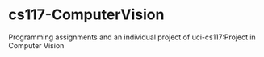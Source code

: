 # cs117-ComputerVision
Programming assignments and an individual project of uci-cs117:Project in Computer Vision
